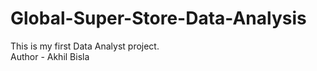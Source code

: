 # Global-Super-Store-Data-Analysis
This is my first Data Analyst project.
<br>
Author - Akhil Bisla
